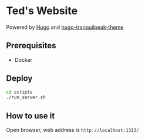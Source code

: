 # Ted's Website

Powered by [Hugo](https://gohugo.io/) and [hugo-tranquilpeak-theme](https://github.com/kakawait/hugo-tranquilpeak-theme)

## Prerequisites
- Docker

## Deploy
```bash
cd scripts
./run_server.sh
```

## How to use it
Open browser, web address is `http://localhost:1313/`

